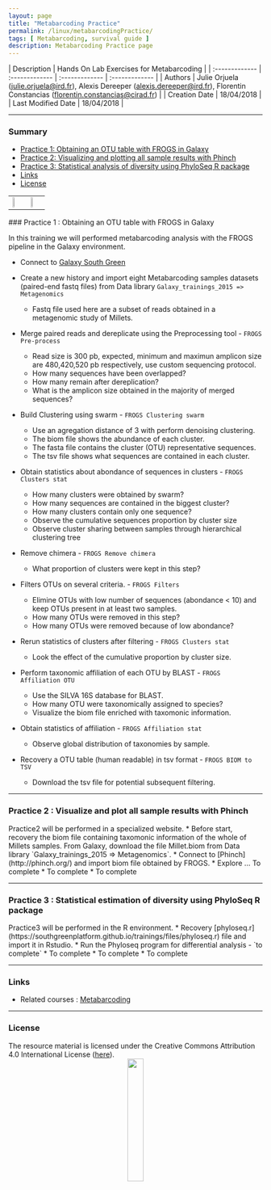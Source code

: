 ```yaml
---
layout: page
title: "Metabarcoding Practice"
permalink: /linux/metabarcodingPractice/
tags: [ Metabarcoding, survival guide ]
description: Metabarcoding Practice page
---
```


| Description | Hands On Lab Exercises for Metabarcoding |
| :------------- | :------------- | :------------- | :------------- |
| Authors | Julie Orjuela (julie.orjuela@ird.fr), Alexis Dereeper (alexis.dereeper@ird.fr), Florentin Constancias (florentin.constancias@cirad.fr) |
| Creation Date | 18/04/2018 |
| Last Modified Date | 18/04/2018 |


-----------------------

### Summary

<!-- TOC depthFrom:2 depthTo:2 withLinks:1 updateOnSave:1 orderedList:0 -->
* [Practice 1: Obtaining an OTU table with FROGS in Galaxy](#practice-1)
* [Practice 2: Visualizing and plotting all sample results with Phinch](#practice-2)
* [Practice 3: Statistical analysis of diversity using PhyloSeq R package](#practice-3)
* [Links](#links)
* [License](#license)




<a name="practice-1"></a>

<table class="table-contact">
<tr>
<td width="50%"><img width="45%" src="{{ site.url }}/images/trainings-galaxy.png" alt="" />
</td>
<td width="50%"><img width="30%" src="{{ site.url }}/images/FROGS_logo.png" alt="" />
</td>
</tr>
</table>
### Practice 1 : Obtaining an OTU table with FROGS in Galaxy

In this training we will performed metabarcoding analysis with the FROGS pipeline in the Galaxy environment.
* Connect to [Galaxy South Green](http://galaxy.southgreen.fr/galaxy/)
* Create a new history and import eight Metabarcoding samples datasets (paired-end fastq files) from Data library
`Galaxy_trainings_2015 => Metagenomics`
  - Fastq file used here are a subset of reads obtained in a metagenomic study of Millets.
  
* Merge paired reads and dereplicate using the Preprocessing tool - `FROGS Pre-process`
  - Read size is 300 pb, expected, minimum and maximun amplicon size are 480,420,520 pb respectively, use custom sequencing protocol.
  - How many sequences have been overlapped? 
  - How many remain after dereplication?
  - What is the amplicon size obtained in the majority of merged sequences?  

* Build Clustering using swarm - `FROGS Clustering swarm`
  - Use an agregation distance of 3 with perform denoising clustering.
  - The biom file shows the abundance of each cluster.
  - The fasta file contains the cluster (OTU) representative sequences.
  - The tsv file shows what sequences are contained in each cluster.

* Obtain statistics about abondance of sequences in clusters - `FROGS Clusters stat`
  - How many clusters were obtained by swarm?
  - How many sequences are contained in the biggest cluster?
  - How many clusters contain only one sequence?
  - Observe the cumulative sequences proportion by cluster size
  - Observe cluster sharing between samples through hierarchical clustering tree
  
* Remove chimera - `FROGS Remove chimera`
  - What proportion of clusters were kept in this step?
  
* Filters OTUs on several criteria. - `FROGS Filters`
  - Elimine OTUs with low number of sequences (abondance < 10) and keep OTUs present in at least two samples.
  - How many OTUs were removed in this step?
  - How many OTUs were removed because of low abondance?
  
* Rerun statistics of clusters after filtering - `FROGS Clusters stat`
  - Look the effect of the cumulative proportion by cluster size.
  
* Perform taxonomic affiliation of each OTU by BLAST - `FROGS Affiliation OTU`
  - Use the SILVA 16S database for BLAST.
  - How many OTU were taxonomically assigned to species?
  - Visualize the biom file enriched with taxomonic information.
  
* Obtain statistics of affiliation - `FROGS Affiliation stat`
  - Observe global distribution of taxonomies by sample.
  
* Recovery a OTU table (human readable) in tsv format - `FROGS BIOM to TSV`
  - Download the tsv file for potential subsequent filtering.
  
-----------------------


<a name="practice-2"></a>
### Practice 2 : Visualize and plot all sample results with Phinch
<td>Practice2 will be performed in a specialized website.</td>
* Before start, recovery the biom file containing taxomonic information of the whole of Millets samples.
From Galaxy, download  the file Millet.biom from Data library `Galaxy_trainings_2015 => Metagenomics`. 
* Connect to [Phinch](http://phinch.org/) and import biom file obtained by FROGS.
* Explore ... To complete
* To complete
* To complete

-----------------------


<a name="practice-3"></a>
### Practice 3 : Statistical estimation of diversity using PhyloSeq R package
<td>Practice3 will be performed in the R environment.</td>
* Recovery [phyloseq.r](https://southgreenplatform.github.io/trainings/files/phyloseq.r) file and import it in Rstudio.
* Run the Phyloseq program for differential analysis - `to complete`
* To complete
* To complete
* To complete

-----------------------

### Links
<a name="links"></a>
* Related courses : [Metabarcoding](http://sepsis-omics.github.io/tutorials/modules/frogs/)

-----------------------

### License
<a name="license"></a>

<div>
The resource material is licensed under the Creative Commons Attribution 4.0 International License (<a href="http://creativecommons.org/licenses/by-nc-sa/4.0/">here</a>).
<center><img width="25%" class="img-responsive" src="http://creativecommons.org.nz/wp-content/uploads/2012/05/by-nc-sa1.png"/>
</center>
</div>
